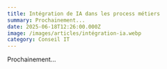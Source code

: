 ```yaml
---
title: Intégration de IA dans les process métiers
summary: Prochainement...
date: 2025-06-18T12:26:00.000Z
image: /images/articles/intégration-ia.webp
category: Conseil IT
---
```


Prochainement...
